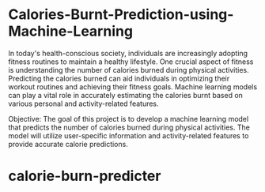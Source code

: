 # Calories-Burnt-Prediction-using-Machine-Learning
In today's health-conscious society, individuals are increasingly 
adopting fitness routines to maintain a healthy lifestyle. 
One crucial aspect of fitness is understanding 
the number of calories burned during physical activities. 
Predicting the calories burned can aid individuals 
in optimizing their workout routines and achieving 
their fitness goals. Machine learning 
models can play a vital role in 
accurately estimating the calories burnt based 
on various personal and activity-related features.

Objective:
The goal of this project is to develop a machine learning 
model that predicts the number of calories 
burned during physical activities. 
The model will utilize user-specific information 
and activity-related features to provide accurate calorie predictions.
# calorie-burn-predicter
